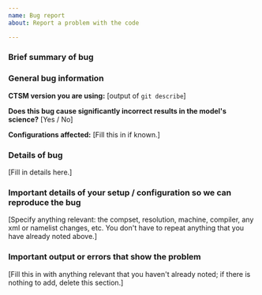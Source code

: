 ```yaml
---
name: Bug report
about: Report a problem with the code

---
```


### Brief summary of bug

### General bug information

**CTSM version you are using:** [output of `git describe`]

**Does this bug cause significantly incorrect results in the model's science?** [Yes / No]

**Configurations affected:** [Fill this in if known.]

### Details of bug

[Fill in details here.]

### Important details of your setup / configuration so we can reproduce the bug

[Specify anything relevant: the compset, resolution, machine, compiler, any xml or namelist changes, etc. You don't have to repeat anything that you have already noted above.]

### Important output or errors that show the problem

[Fill this in with anything relevant that you haven't already noted; if there is nothing to add, delete this section.]
